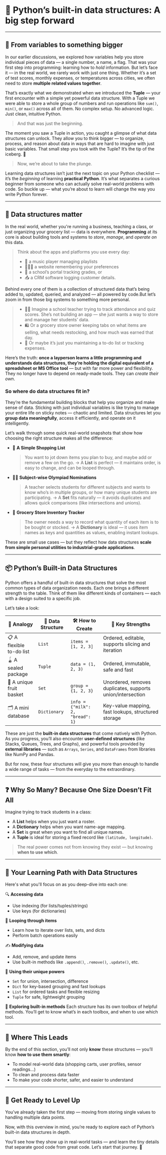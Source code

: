 
# 🧱 Python’s built-in data structures: A big step forward
---
## 🔗 From variables to something bigger

In our earlier discussions, we explored how variables help you store individual pieces of data — a single number, a name, a flag. That was your first step into programming: learning how to *hold* information. But let’s face it — in the real world, we rarely work with just one thing. Whether it’s a set of test scores, monthly expenses, or temperatures across cities, we often need to store **multiple related values together**.

That’s exactly what we demonstrated when we introduced the **Tuple** — your first encounter with a simple yet powerful data structure. With a Tuple we were able to store a whole group of numbers and run operations like `sum()`, `min()`, or `max()` across all of them. No complex setup. No advanced logic. Just clean, intuitive Python.

> And that was just the beginning.

The moment you saw a Tuple in action, you caught a glimpse of what data structures can unlock. They allow you to think bigger — to organize, process, and reason about data in ways that are hard to imagine with just basic variables. That small step you took with the Tuple? It’s the tip of the iceberg. 🧊

> Now, we’re about to take the plunge.

Learning data structures isn’t just the next topic on your Python checklist — it’s the *beginning* of learning **practical Python**. It’s what separates a curious beginner from someone who can actually solve real-world problems with code. So buckle up — what you’re about to learn will change the way you write Python forever.


---

## 🧠 Data structures matter

In the real world, whether you're running a business, teaching a class, or just organizing your grocery list — data is everywhere. **Programming** at its core is about building tools and systems to *store*, *manage*, and *operate on* this data.

> Think about the apps and platforms you use every day: 
> - 🎵 a music player managing playlists
> - 🧑🏻‍💻 a website remembering your preferences
> - 🚸 a school’s portal tracking grades, or
> - 📤 a CRM software logging customer details.

Behind every one of them is a collection of structured data that’s being added to, updated, queried, and analyzed — all powered by code.But let’s zoom in from those big systems to something more personal.

> - 👩‍🏫 Imagine a school teacher trying to track attendance and quiz scores. She’s not building an app — she just wants a way to store and manage her students’ data.
> - 🛍️ Or a grocery store owner keeping tabs on what items are selling, what needs restocking, and how much was earned that day.
> - 🤑 Or maybe it’s just you maintaining a to-do list or tracking expenses.

Here’s the truth: **once a layperson learns a little programming and understands data structures, they’re holding the digital equivalent of a spreadsheet or MS Office tool** — but with far more power and flexibility. They no longer have to depend on ready-made tools. They can *create their own*.

### So where do data structures fit in?

They’re the fundamental building blocks that help you organize and make sense of data. Sticking with just individual variables is like trying to manage your entire life on sticky notes — chaotic and limited. Data structures let you **group data meaningfully**, access it efficiently, and operate on it intelligently.

Let’s walk through some quick real-world snapshots that show how choosing the right structure makes all the difference:

* 🛒 **A Simple Shopping List**
  > You want to jot down items you plan to buy, and maybe add or remove a few on the go.
  > → A **List** is perfect — it maintains order, is easy to change, and can be looped through.

* 🧑‍🏫 **Subject-wise Olympiad Nominations**
  > A teacher selects students for different subjects and wants to know who’s in multiple groups, or how many unique students are participating.
  > → A **Set** fits naturally — it avoids duplicates and allows quick comparisons (like intersections and unions).

* 🏪 **Grocery Store Inventory Tracker**
  > The owner needs a way to record what quantity of each item is to be bought or stocked.
  > → A **Dictionary** is ideal — it uses item names as keys and quantities as values, enabling instant lookups.

These are small use cases — but they reflect how data structures **scale from simple personal utilities to industrial-grade applications**.

---

## 📦 Python’s Built-in Data Structures

Python offers a handful of built-in data structures that solve the most common types of data organization needs. Each one brings a different strength to the table. Think of them like different kinds of containers — each with a design suited to a specific job.

Let’s take a look:

| 🧰 **Analogy**           | 🧱 **Data Structure** | 🛠️ **How to Create**            | 🚀 **Key Strengths**                                       |
| ------------------------ | --------------------- | -------------------------------- | ---------------------------------------------------------- |
| 📋 A flexible to-do list | `List`                | `items = [1, 2, 3]`              | Ordered, editable, supports slicing and iteration          |
| 🪀 A sealed package      | `Tuple`               | `data = (1, 2, 3)`               | Ordered, immutable, safe and fast                          |
| 🧼 A unique fruit basket | `Set`                 | `group = {1, 2, 3}`              | Unordered, removes duplicates, supports union/intersection |
| 🗂️ A mini database      | `Dictionary`          | `info = {"milk": 2, "bread": 1}` | Key-value mapping, fast lookups, structured storage        |

These are just the **built-in data structures** that come natively with Python. As you progress, you’ll also encounter **user-defined structures** (like Stacks, Queues, Trees, and Graphs), and powerful tools provided by **external libraries** — such as `Arrays`, `Series`, and `DataFrames` from libraries like NumPy and Pandas.

But for now, these four structures will give you more than enough to handle a wide range of tasks — from the everyday to the extraordinary.

---

## ❓ Why So Many? Because One Size Doesn’t Fit All

Imagine trying to track students in a class:

* A **List** helps when you just want a roster.
* A **Dictionary** helps when you want name-age mapping.
* A **Set** is great when you want to find all unique names.
* A **Tuple** is ideal for storing a fixed record like `(latitude, longitude)`.

> The real power comes not from knowing they exist — but knowing **when to use which**.

---

## 🧭 Your Learning Path with Data Structures

Here's what you'll focus on as you deep-dive into each one:

🔍 **Accessing data**

* Use indexing (for lists/tuples/strings)
* Use keys (for dictionaries)

🔁 **Looping through items**

* Learn how to iterate over lists, sets, and dicts
* Perform batch operations easily

✍️ **Modifying data**

* Add, remove, and update items
* Use built-in methods like `.append()`, `.remove()`, `.update()`, etc.

🧩 **Using their unique powers**

* `Set` for union, intersection, difference
* `Dict` for key-based grouping and fast lookups
* `List` for ordered tasks and flexible resizing
* `Tuple` for safe, lightweight grouping

📘 **Exploring built-in methods**
Each structure has its own toolbox of helpful methods. You’ll get to know what’s in each toolbox, and when to use which tool.

---

## 🌱 Where This Leads

By the end of this section, you’ll not only **know** these structures — you’ll know **how to use them smartly**:

* To model real-world data (shopping carts, user profiles, sensor readings…)
* To clean and process data faster
* To make your code shorter, safer, and easier to understand

---

## 🚀 Get Ready to Level Up

You’ve already taken the first step — moving from storing single values to handling multiple data points.

Now, with this overview in mind, you’re ready to explore each of Python’s built-in data structures in depth.

You’ll see how they show up in real-world tasks — and learn the tiny details that separate good code from great code.
Let’s start that journey. 🧭
